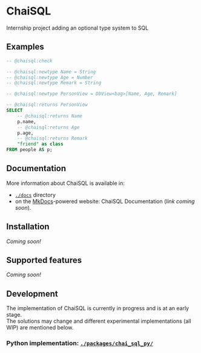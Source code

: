 # ChaiSQL

Internship project adding an optional type system to SQL

## Examples

<!--mkdocs-intro-examples-start-->
```sql  title="ChaiSQL basic example"
-- @chaisql:check

-- @chaisql:newtype Name = String
-- @chaisql:newtype Age = Number
-- @chaisql:newtype Remark = String

-- @chaisql:newtype PersonView = DbView<bag>[Name, Age, Remark]

-- @chaisql:returns PersonView
SELECT
    -- @chaisql:returns Name
    p.name,
    -- @chaisql:returns Age
    p.age,
    -- @chaisql:returns Remark
    "friend" as class
FROM people AS p;
```

<!--mkdocs-intro-examples-end-->

## Documentation

More information about ChaiSQL is available in:

- [`./docs`](./docs/) directory
- on the [MkDocs](https://www.mkdocs.org/)-powered website:
  ChaiSQL Documentation (*link coming soon*).

<!-- :: User content -->

<!--mkdocs-intro-details-start-->

## Installation

<!-- TODO: describe how to install `typed_sql` -->
*Coming soon!*

## Supported features

<!-- TODO: describe supported & planned features -->
*Coming soon!*

<!--mkdocs-intro-details-end-->

<!-- :: Developer content -->
## Development

The implementation of ChaiSQL is currently in progress and is at an early stage.  
The solutions may change and different experimental implementations (all WIP) are mentioned below.

### Python implementation: [`./packages/chai_sql_py/`](./packages/chai_sql_py/)
